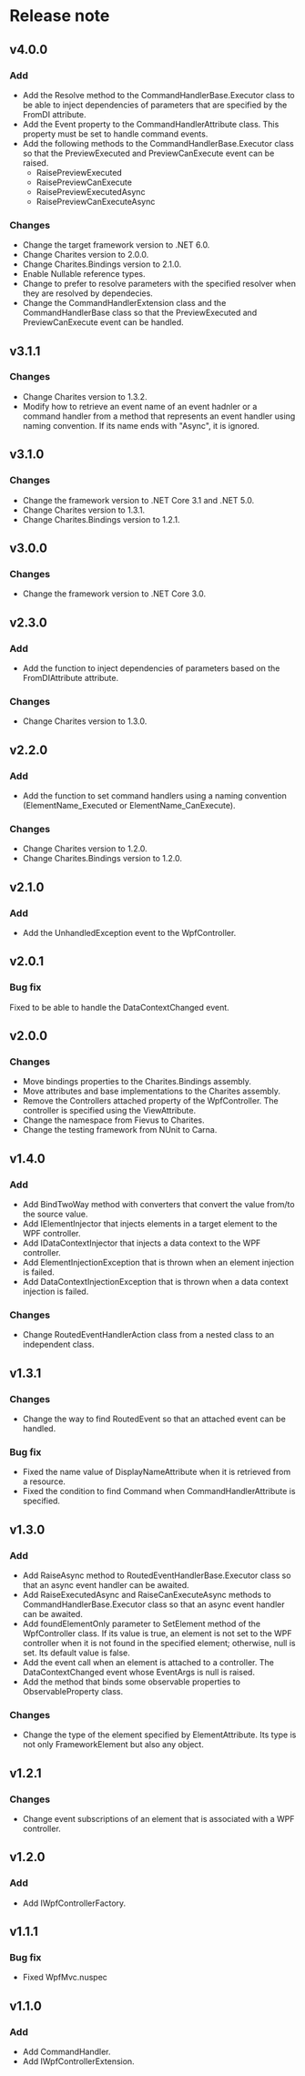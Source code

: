 # Release note

## v4.0.0

### Add

- Add the Resolve method to the CommandHandlerBase.Executor class to be able to inject dependencies of parameters that are specified by the FromDI attribute.
- Add the Event property to the CommandHandlerAttribute class. This property must be set to handle command events.
- Add the following methods to the CommandHandlerBase.Executor class so that the PreviewExecuted and PreviewCanExecute event can be raised.
  - RaisePreviewExecuted
  - RaisePreviewCanExecute
  - RaisePreviewExecutedAsync
  - RaisePreviewCanExecuteAsync

### Changes

- Change the target framework version to .NET 6.0.
- Change Charites version to 2.0.0.
- Change Charites.Bindings version to 2.1.0.
- Enable Nullable reference types.
- Change to prefer to resolve parameters with the specified resolver when they are resolved by dependecies.
- Change the CommandHandlerExtension class and the CommandHandlerBase class so that the PreviewExecuted and PreviewCanExecute event can be handled.

## v3.1.1

### Changes

- Change Charites version to 1.3.2.
- Modify how to retrieve an event name of an event hadnler or a command handler from a method that represents an event handler using naming convention. If its name ends with "Async", it is ignored.

## v3.1.0

### Changes

- Change the framework version to .NET Core 3.1 and .NET 5.0.
- Change Charites version to 1.3.1.
- Change Charites.Bindings version to 1.2.1.

## v3.0.0

### Changes

- Change the framework version to .NET Core 3.0.

## v2.3.0

### Add

- Add the function to inject dependencies of parameters based on the FromDIAttribute attribute.

### Changes

- Change Charites version to 1.3.0.

## v2.2.0

### Add

- Add the function to set command handlers using a naming convention (ElementName_Executed or ElementName_CanExecute).

### Changes

- Change Charites version to 1.2.0.
- Change Charites.Bindings version to 1.2.0.

## v2.1.0

### Add

- Add the UnhandledException event to the WpfController.

## v2.0.1

### Bug fix

Fixed to be able to handle the DataContextChanged event.

## v2.0.0

### Changes

- Move bindings properties to the Charites.Bindings assembly.
- Move attributes and base implementations to the Charites assembly.
- Remove the Controllers attached property of the WpfController. The controller is specified using the ViewAttribute.
- Change the namespace from Fievus to Charites.
- Change the testing framework from NUnit to Carna.

## v1.4.0

### Add

- Add BindTwoWay method with converters that convert the value from/to the source value.
- Add IElementInjector that injects elements in a target element to the WPF controller.
- Add IDataContextInjector that injects a data context to the WPF controller.
- Add ElementInjectionException that is thrown when an element injection is failed.
- Add DataContextInjectionException that is thrown when a data context injection is failed.

### Changes

- Change RoutedEventHandlerAction class from a nested class to an independent class.

## v1.3.1

### Changes

- Change the way to find RoutedEvent so that an attached event can be handled.

### Bug fix

- Fixed the name value of DisplayNameAttribute when it is retrieved from a resource.
- Fixed the condition to find Command when CommandHandlerAttribute is specified.

## v1.3.0

### Add

- Add RaiseAsync method to RoutedEventHandlerBase.Executor class so that an async event handler can be awaited.
- Add RaiseExecutedAsync and RaiseCanExecuteAsync methods to CommandHandlerBase.Executor class so that an async event handler can be awaited.
- Add foundElementOnly parameter to SetElement method of the WpfController class. If its value is true, an element is not set to the WPF controller when it is not found in the specified element; otherwise, null is set. Its default value is false.
- Add the event call when an element is attached to a controller. The DataContextChanged event whose EventArgs is null is raised.
- Add the method that binds some observable properties to ObservableProperty class.

### Changes

- Change the type of the element specified by ElementAttribute. Its type is not only FrameworkElement but also any object.

## v1.2.1

### Changes

- Change event subscriptions of an element that is associated with a WPF controller.

## v1.2.0

### Add

- Add IWpfControllerFactory.

## v1.1.1

### Bug fix

- Fixed WpfMvc.nuspec

## v1.1.0

### Add

- Add CommandHandler.
- Add IWpfControllerExtension.